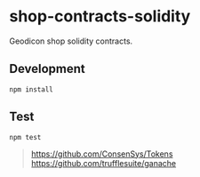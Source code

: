 # shop-contracts-solidity

Geodicon shop solidity contracts.

## Development

`npm install`

## Test

`npm test` 

> https://github.com/ConsenSys/Tokens 
> https://github.com/trufflesuite/ganache
